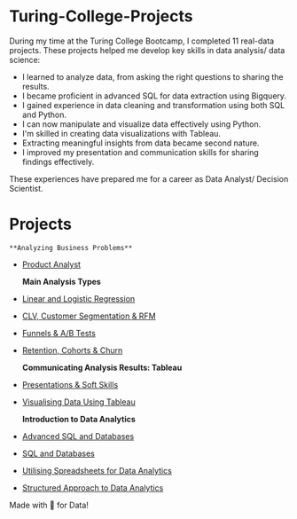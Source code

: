 # Turing-College-Projects

During my time at the Turing College Bootcamp, I completed 11 real-data projects. These projects helped me develop key skills in data analysis/ data science:

- I learned to analyze data, from asking the right questions to sharing the results.
- I became proficient in advanced SQL for data extraction using Bigquery.
- I gained experience in data cleaning and transformation using both SQL and Python.
- I can now manipulate and visualize data effectively using Python.
- I'm skilled in creating data visualizations with Tableau.
- Extracting meaningful insights from data became second nature.
- I improved my presentation and communication skills for sharing findings effectively.

These experiences have prepared me for a career as Data Analyst/ Decision Scientist. 


  # Projects 

    **Analyzing Business Problems**
  - [Product Analyst](https://github.com/tdlead/Turing-College-Projects/blob/main/10-Sprint1-Product%20Analyst/Solution.md)
    

    **Main Analysis Types**
  - [Linear and Logistic Regression](https://github.com/tdlead/Turing-College-Projects/tree/main/11-Sprint4-Linear%20and%20Logistic%20Regression)
  - [CLV, Customer Segmentation & RFM](https://github.com/tdlead/Turing-College-Projects/blob/main/12-Sprint3-CLV,%20Customer%20Segmentation%20&%20RFM/Solution.md)
  - [Funnels & A/B Tests](https://github.com/tdlead/Turing-College-Projects/blob/main/13-Sprint2-Funnels%20%26%20AB%20Tests/Solution.md)
  - [Retention, Cohorts & Churn](https://github.com/tdlead/Turing-College-Projects/blob/main/14-Sprint1-Retention%2C%20Cohorts%20%26%20Churn/Solution.md)


    **Communicating Analysis Results: Tableau**
  - [Presentations & Soft Skills](https://github.com/tdlead/Turing-College-Projects/blob/main/15-Sprint2-Presentation%20Skills/Solution.md)
  - [Visualising Data Using Tableau](https://github.com/tdlead/Turing-College-Projects/blob/main/16-Sprint1-Visualising%20Data%20Using%20Tableau/Solution.md)


    **Introduction to Data Analytics**
  - [Advanced SQL and Databases](https://github.com/tdlead/Turing-College-Projects/blob/main/17-Sprint4-Advanced%20SQL%20and%20Databases/Task.md)
  - [SQL and Databases](https://github.com/tdlead/Turing-College-Projects/blob/main/18-Sprint3-SQL%20and%20Databases/Task.md)
  - [Utilising Spreadsheets for Data Analytics](https://github.com/tdlead/Turing-College-Projects/blob/main/19-Sprint2-SpreadSheets)
  - [Structured Approach to Data Analytics](https://github.com/tdlead/Turing-College-Projects/tree/main/20-Sprint1-Structured-Approach-DA)


Made with 💜 for Data!
